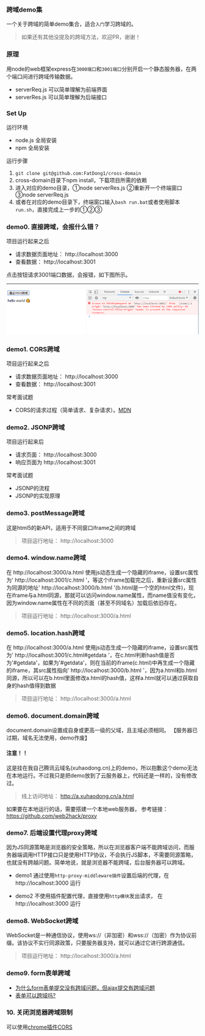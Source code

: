 ### 跨域demo集
一个关于跨域的简单demo集合，适合`入门`学习跨域的。

> 如果还有其他没提及的跨域方法，欢迎PR，谢谢！

### 原理
用node的web框架express在`3000端口`和`3001端口`分别开启一个静态服务器，在两个端口间进行跨域传输数据。

- serverReq.js 可以简单理解为前端界面
- serverRes.js 可以简单理解为后端接口


### Set Up
运行环境
- node.js 全局安装
- npm 全局安装

运行步骤
1. `git clone git@github.com:FatDong1/cross-domain`
2. cross-domain目录下npm install，下载项目所需的依赖
3. 进入对应的demo目录，①node serverRes.js  ②重新开一个终端窗口   ③node serverReq.js
4. 或者在对应的demo目录下，终端窗口输入`bash run.bat`或者使用脚本`run.sh`，直接完成上一步的①②③

### demo0. 直接跨域，会报什么错？
项目运行起来之后
- 请求数据页面地址： http://localhost:3000
- 查看数据： http://localhost:3001

点击按钮请求3001端口数据，会报错，如下图所示。

---

![error.png](./image/error.png)

### demo1. CORS跨域

项目运行起来之后
- 请求数据页面地址： http://localhost:3000
- 查看数据： http://localhost:3001

常考面试题
- CORS的请求过程（简单请求、复杂请求）。[MDN](https://developer.mozilla.org/zh-CN/docs/Web/HTTP/Access_control_CORS)


### demo2. JSONP跨域

项目运行起来后
- 请求页面： http://localhost:3000
- 响应页面为 http://localhost:3001

常考面试题
- JSONP的流程
- JSONP的实现原理

### demo3. postMessage跨域
这是html5的新API，适用于不同窗口iframe之间的跨域

> 项目运行地址： http://localhost:3000

### demo4. window.name跨域

在 http://localhost:3000/a.html 使用js动态生成一个隐藏的iframe，设置src属性为' http://localhost:3001/c.html '，等这个iframe加载完之后，重新设置src属性为同源的地址' http://localhost:3000/b.html '(b.html是一个空的html文件)，现在iframe与a.html同源，那就可以访问window.name属性，而name值没有变化，因为window.name属性在不同的页面（甚至不同域名）加载后依旧存在。


> 项目运行地址： http://localhost:3000/a.html

### demo5. location.hash跨域
在 http://localhost:3000/a.html 使用js动态生成一个隐藏的iframe，设置src属性为' http://localhost:3001/c.html#getdata '，在c.html判断hash值是否为'#getdata'，如果为'#getdata'，则在当前的iframe(c.html)中再生成一个隐藏的iframe，其src属性指向' http://localhost:3000/b.html '，因为a.html和b.html同源，所以可以在b.html里面修改a.html的hash值，这样a.html就可以通过获取自身的hash值得到数据
> 项目运行地址： http://localhost:3000/a.html

### demo6. document.domain跨域
document.domain设置成自身或更高一级的父域，且主域必须相同。
【服务器已过期，域名无法使用，demo作废】
#### 注意！！
这是挂在我自己腾讯云域名(xuhaodong.cn)上的demo，所以抱歉这个demo无法在本地运行。不过我只是把demo放到了云服务器上，代码还是一样的，没有修改过。

> 线上访问地址： http://a.xuhaodong.cn/a.html


如果要在本地运行的话，需要搭建一个本地web服务器，
参考链接：https://github.com/web2hack/proxy

### demo7. 后端设置代理proxy跨域
因为JS同源策略是浏览器的安全策略，所以在浏览器客户端不能跨域访问，而服务器端调用HTTP接口只是使用HTTP协议，不会执行JS脚本，不需要同源策略，也就没有跨越问题。简单地说，就是浏览器不能跨域，后台服务器可以跨域。

- demo1
通过使用`http-proxy-middleware插件`设置后端的代理，在 http://localhost:3000 运行

- demo2
不使用插件配置代理，直接使用`http模块`发出请求， 在 http://localhost:3000 运行


### demo8. WebSocket跨域
WebSocket是一种通信协议，使用ws://（非加密）和wss://（加密）作为协议前缀。该协议不实行同源政策，只要服务器支持，就可以通过它进行跨源通信。
> 项目运行地址： http://localhost:3000/a.html

### demo9. form表单跨域
- [为什么form表单提交没有跨域问题，但ajax提交有跨域问题](https://www.zhihu.com/question/31592553)
- [表单可以跨域吗?](https://github.com/frontend9/fe9-interview/issues/1)

### 10. 关闭浏览器跨域限制
可以使用[chrome插件CORS](https://chrome.google.com/webstore/detail/allow-control-allow-origi/nlfbmbojpeacfghkpbjhddihlkkiljbi?hl=zh-CN)
